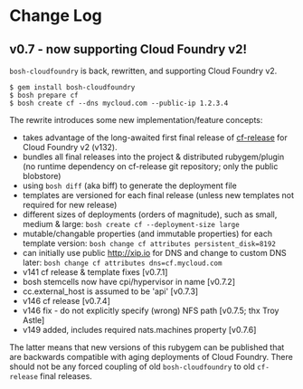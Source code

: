 # Change Log

## v0.7 - now supporting Cloud Foundry v2!

`bosh-cloudfoundry` is back, rewritten, and supporting Cloud Foundry v2.

```
$ gem install bosh-cloudfoundry
$ bosh prepare cf
$ bosh create cf --dns mycloud.com --public-ip 1.2.3.4
```

The rewrite introduces some new implementation/feature concepts:

* takes advantage of the long-awaited first final release of [cf-release](https://github.com/cloudfoundry/cf-release) for Cloud Foundry v2 (v132).
* bundles all final releases into the project & distributed rubygem/plugin (no runtime dependency on cf-release git repository; only the public blobstore)
* using `bosh diff` (aka biff) to generate the deployment file
* templates are versioned for each final release (unless new templates not required for new release)
* different sizes of deployments (orders of magnitude), such as small, medium & large: `bosh create cf --deployment-size large`
* mutable/changable properties (and immutable properties) for each template version: `bosh change cf attributes persistent_disk=8192`
* can initially use public http://xip.io for DNS and change to custom DNS later: `bosh change cf attributes dns=cf.mycloud.com`
* v141 cf release & template fixes [v0.7.1]
* bosh stemcells now have cpi/hypervisor in name [v0.7.2]
* cc.external_host is assumed to be 'api' [v0.7.3]
* v146 cf release [v0.7.4]
* v146 fix - do not explicitly specify (wrong) NFS path [v0.7.5; thx Troy Astle]
* v149 added, includes required nats.machines property [v0.7.6]

The latter means that new versions of this rubygem can be published that are backwards compatible with aging deployments of Cloud Foundry. There should not be any forced coupling of old `bosh-cloudfoundry` to old `cf-release` final releases.
